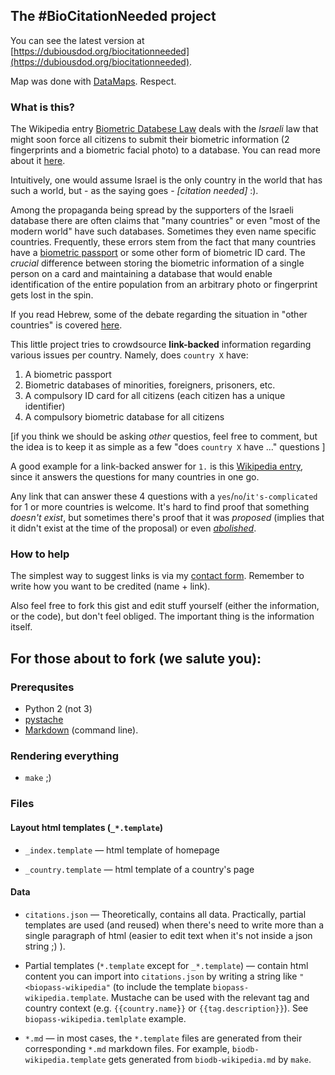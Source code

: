 ## The #BioCitationNeeded project

You can see the latest version at
[https://dubiousdod.org/biocitationneeded](https://dubiousdod.org/biocitationneeded).

Map was done with [DataMaps](http://datamaps.github.io/). Respect.

### What is this?

The Wikipedia entry [Biometric Databese Law](https://en.wikipedia.org/wiki/Biometric_Database_Law)
deals with the *Israeli* law that might soon force all citizens to submit their biometric information
(2 fingerprints and a biometric facial photo) to a database. You can read more about it
[here](http://english.no2bio.org).

Intuitively, one would assume Israel is the only country in the world that has such a world,
but - as the saying goes - *[citation needed]* :).

Among the propaganda being spread by the supporters of the Israeli database there are often
claims that "many countries" or even "most of the modern world" have such databases.
Sometimes they even name specific countries. Frequently, these errors stem from
the fact that many countries have a
[biometric passport](https://en.wikipedia.org/wiki/Biometric_passport#Countries_using_biometric_passports)
or some other form of biometric ID card. The *crucial* difference between storing the biometric information
of a single person on a card and maintaining a database that would enable identification of the entire
population from an arbitrary photo or fingerprint gets lost in the spin.

If you read Hebrew, some of the debate regarding the situation in "other countries"
is covered [here](http://m.no2bio.org/post-other-countries.html).

This little project tries to crowdsource
**link-backed** information regarding various issues per country. Namely, does `country X` have:

1. A biometric passport
2. Biometric databases of minorities, foreigners, prisoners, etc.
3. A compulsory ID card for all citizens (each citizen has a unique identifier)
4. A compulsory biometric database for all citizens

[if you think we should be asking *other* questios, feel free to comment,
but the idea is to keep it as simple as a few "does `country X` have ..." questions ]

A good example for a link-backed answer for `1.` is this
[Wikipedia entry](https://en.wikipedia.org/wiki/Biometric_passport#Countries_using_biometric_passports),
since it answers the questions for many countries in one go.

Any link that can answer these 4 questions with a `yes`/`no`/`it's-complicated` for 1 or
more countries is welcome. It's hard to find proof that something *doesn't exist*, but sometimes there's
proof that it was *proposed* (implies that it didn't exist at the time of the proposal) or even [*abolished*](https://archive.today/56VM0).

### How to help

The simplest way to suggest links is via my [contact form](https://swatwt.com/whatmail).
Remember to write how you want to be credited (name + link).

Also feel free to fork this gist and edit stuff yourself (either the information, or the code),
but don't feel obliged. The important thing is the information itself.

## For those about to fork (we salute you):

### Prerequsites

* Python 2 (not 3)
* [pystache](https://pypi.python.org/pypi/pystache/)
* [Markdown](http://daringfireball.net/projects/markdown/) (command line).

### Rendering everything

* `make` ;)

### Files


#### Layout html templates (`_*.template`)
* `_index.template` &mdash; html template of homepage

* `_country.template` &mdash; html template of a country's page

#### Data
* `citations.json` &mdash; Theoretically, contains all data. Practically,
  partial templates are used (and reused) when there's need to write more than a single paragraph
  of html (easier to edit text when it's not inside a json string ;) ).

* Partial templates (`*.template` except for `_*.template`) &mdash; contain html content
  you can import into `citations.json` by writing a string like `"<biopass-wikipedia"`
  (to include the template `biopass-wikipedia.template`.
  Mustache can be used with the relevant tag and country
  context (e.g. `{{country.name}}` or `{{tag.description}}`). See `biopass-wikipedia.temlplate` example.

* `*.md` &mdash; in most cases, the `*.template` files are generated from
  their corresponding `*.md` markdown files. For example, `biodb-wikipedia.template`
  gets generated from `biodb-wikipedia.md` by `make`.

